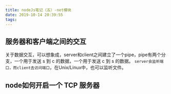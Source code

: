 ```yaml
---
title: nodeJs笔记（五）-net模块
date: 2019-10-14 20:39:55
tags:
---
```

## 服务器和客户端之间的交互
关于数据交互，可以想象成，server和client之间建立了一个pipe，pipe有两个分支，一个用于发送 s 到 c 的数据，一个用于发送 c 到 s 的数据。
`server会监听端口，而client去访问端口`，在Unix/Linux中，也可以监听文件。
## node如何开启一个 TCP 服务器
